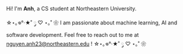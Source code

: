 Hi! I'm **Anh**, a CS student at Northeastern University.

☆⋆｡𖦹°‧★˚ ༘ ♡ ⋆｡˚ ❀
I am passionate about machine learning, AI and software development. 
Feel free to reach out to me at nguyen.anh23@northeastern.edu !
☆⋆｡𖦹°‧★˚ ༘ ♡ ⋆｡˚ ❀




